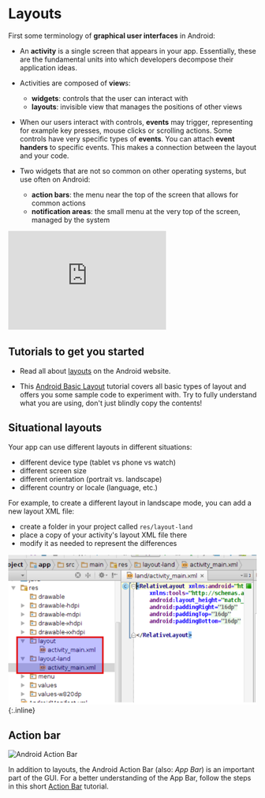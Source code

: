 # Layouts

First some terminology of **graphical user interfaces** in Android:

- An **activity** is a single screen that appears in your app. Essentially, these are the fundamental units into which developers decompose their application ideas.

- Activities are composed of **view**s:
    - **widgets**: controls that the user can interact with
    - **layouts**: invisible view that manages the positions of other views

- When our users interact with controls, **events** may trigger, representing for example key presses, mouse clicks or scrolling actions. Some controls have very specific types of **events**. You can attach **event handers** to specific events. This makes a connection between the layout and your code.

- Two widgets that are not so common on other operating systems, but use often on Android:
    - **action bars**: the menu near the top of the screen that allows for common actions
    - **notification areas**: the small menu at the very top of the screen, managed by the system

<iframe src="https://player.vimeo.com/video/211268580" width="320" height="200" frameborder="0" webkitallowfullscreen mozallowfullscreen allowfullscreen></iframe>

## Tutorials to get you started

- Read all about [layouts](https://developer.android.com/guide/topics/ui/declaring-layout.html) on the Android website.

- This [Android Basic Layout](http://www.journaldev.com/9495/android-layout-linearlayout-relativelayout-example-tutorial) tutorial covers all basic types of layout and offers you some sample code to experiment with. Try to fully understand what you are using, don't just blindly copy the contents!

## Situational layouts

Your app can use different layouts in different situations:

- different device type (tablet vs phone vs watch)
- different screen size
- different orientation (portrait vs. landscape)
- different country or locale (language, etc.)

For example, to create a different layout in landscape mode, you can add a new layout XML file:

- create a folder in your project called `res/layout-land`
- place a copy of your activity's layout XML file there
- modify it as needed to represent the differences

![](layoutxml.png){:.inline}

## Action bar

![Android Action Bar](https://developer.android.com/images/training/appbar/appbar_sheets.png)

In addition to layouts, the Android Action Bar (also: *App Bar*) is an important part of the GUI. For a better understanding of the App Bar, follow the steps in this short [Action Bar](http://www.journaldev.com/9357/android-actionbar-example-tutorial) tutorial.
